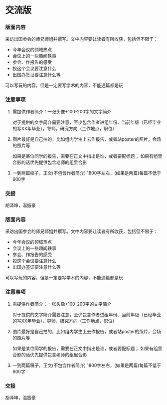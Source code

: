 # 交流版

### 版面内容

采访出国参会的师兄师姐并撰写。文中内容要让读者有所收获，包括但不限于：

* 今年会议的领域热点
* 会议上的一些趣闻轶事
* 参会、作报告的感受
* 投这个会议要注意什么
* 出国办签证要注意什么等

可以写玩的内容，但是一定要写学术的内容，不能通篇都是玩

### 注意事项

1.  需提供作者简介：一张头像+100-200字的文字简介

    对于提供的文字简介需要注意，至少包含作者进组年份、当前年级（已经毕业的写XX年毕业），导师，研究方向（工作地点，职位）
2.  图片最好是自己拍的，比如组内学生上去作报告，或者站poster的照片，会场的照片等

    如果是某位同学的报告，需要在正文中指出是谁，或者要配标题； 如果有组里合影的话优先提供包含老师的组里合影
3. 一到两篇稿子，正文(不包含作者简介) 1800字左右，(如果是两篇)每篇不低于600字

### 交接

胡泽坤，温振豪

### 版面内容

采访出国参会的师兄师姐并撰写。文中内容要让读者有所收获，包括但不限于：

* 今年会议的领域热点
* 会议上的一些趣闻轶事
* 参会、作报告的感受
* 投这个会议要注意什么
* 出国办签证要注意什么等

可以写玩的内容，但是一定要写学术的内容，不能通篇都是玩

### 注意事项

1.  需提供作者简介：一张头像+100-200字的文字简介

    对于提供的文字简介需要注意，至少包含作者进组年份、当前年级（已经毕业的写XX年毕业），导师，研究方向（工作地点，职位）
2.  图片最好是自己拍的，比如组内学生上去作报告，或者站poster的照片，会场的照片等

    如果是某位同学的报告，需要在正文中指出是谁，或者要配标题； 如果有组里合影的话优先提供包含老师的组里合影
3. 一到两篇稿子，正文(不包含作者简介) 1800字左右，(如果是两篇)每篇不低于600字

### 交接

胡泽坤，温振豪
